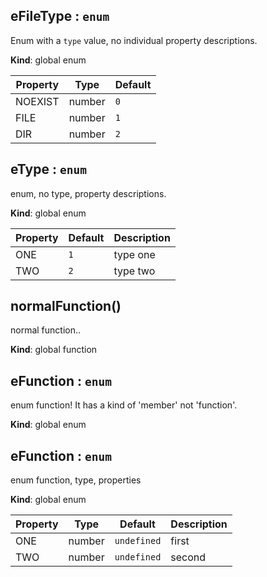 ## eFileType : `enum`
Enum with a `type` value, no individual property descriptions.

**Kind**: global enum  

| Property | Type   | Default |
| -------- | ------ | ------- |
| NOEXIST  | number | `0`     |
| FILE     | number | `1`     |
| DIR      | number | `2`     |


## eType : `enum`
enum, no type, property descriptions.

**Kind**: global enum  

| Property | Default | Description |
| -------- | ------- | ----------- |
| ONE      | `1`     | type one    |
| TWO      | `2`     | type two    |


## normalFunction()
normal function..

**Kind**: global function


## eFunction : `enum`
enum function! It has a kind of 'member' not 'function'.

**Kind**: global enum


## eFunction : `enum`
enum function, type, properties

**Kind**: global enum  




| Property | Type   | Default     | Description |
| -------- | ------ | ----------- | ----------- |
| ONE      | number | `undefined` | first       |
| TWO      | number | `undefined` | second      |


